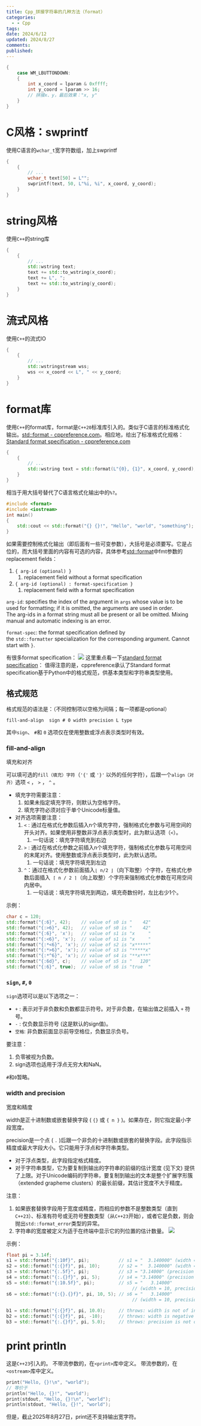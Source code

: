 ```yaml
---
title: Cpp_拼接字符串的几种方法（format）
categories:
  - - Cpp
tags: 
date: 2024/6/12
updated: 2024/8/27
comments: 
published:
---
```


```cpp
{
    case WM_LBUTTONDOWN:
    {
        int x_coord = lparam & 0xffff;
        int y_coord = lparam >> 16;
        // 拼接x、y，最后效果："x, y"
    }
}
```
# C风格：swprintf
使用C语言的`wchar_t`宽字符数组，加上swprintf
```cpp
{
    {
        // ...
        wchar_t text[50] = L"";
        swprintf(text, 50, L"%i, %i", x_coord, y_coord);
    }
}
```
# string风格
使用`C++`的string库
```cpp
{
    {
        // ...
        std::wstring text;
        text += std::to_wstring(x_coord);
        text += L", ";
        text += std::to_wstring(y_coord);
    }
}
```
# 流式风格
使用`C++`的流式IO
```cpp
{
    {
        // ...
        std::wstringstream wss;
        wss << x_coord << L", " << y_coord;
    }
}
```
# format库
使用`C++`的format库，format是`C++20`标准库引入的。类似于C语言的标准格式化输出。[std::format - cppreference.com](https://en.cppreference.com/w/cpp/utility/format/format)。相应地，给出了标准格式化规格：[Standard format specification - cppreference.com](https://en.cppreference.com/w/cpp/utility/format/spec)
```cpp
{
    {
        // ...
        std::wstring text = std::format(L"{0}, {1}", x_coord, y_coord);
    }
}
```
相当于用大括号替代了C语言格式化输出中的`%?`。
```cpp
#include <format>
#include <iostream>
int main()
{
    std::cout << std::format("{} {}!", "Hello", "world", "something");
}
```
如果需要控制格式化输出（即后面有一些可变参数），大括号是必须要写。它是占位的，而大括号里面的内容有可选的内容，具体参考[std::format](https://en.cppreference.com/w/cpp/utility/format/format)中fmt参数的replacement fields：
1. `{ arg-id (optional) }`
    1. replacement field without a format specification
2. `{ arg-id (optional) : format-specification }`
    1. replacement field with a format specification

`arg-id`: specifies the index of the argument in `args` whose value is to be used for formatting; if it is omitted, the arguments are used in order. The arg-id ﻿s in a format string must all be present or all be omitted. Mixing manual and automatic indexing is an error.

`format-spec`: the format specification defined by the `std::formatter` specialization for the corresponding argument. Cannot start with `}`.

有很多format specification：
![](../../images/Cpp_拼接字符串的几种方法（format）/image-20240827042103155.png)
这里重点看一下[standard format specification](https://en.cppreference.com/w/cpp/utility/format/spec "cpp/utility/format/spec")：
值得注意的是，cppreference承认了Standard format specification基于Python中的格式规范，供基本类型和字符串类型使用。
## 格式规范
格式规范的语法是：（不同控制项以空格为间隔；每一项都是optional）
```
fill-and-align ﻿ sign # 0 width precision L type
```
其中`sign`、 `#`和 `0` 选项仅在使用整数或浮点表示类型时有效。
### fill-and-align
填充和对齐

可以填可选的`fill（填充）字符`（`'{'` 或 `'}'` 以外的任何字符），后跟一个`align（对齐）`选项 `<` ， `>` ， `^` 。
* 填充字符需要注意：
    1. 如果未指定填充字符，则默认为空格字符。
    2. 填充字符必须对应于单个Unicode标量值。
* 对齐选项需要注意：
    1. `<` : 通过在格式化参数后插入n个填充字符，强制格式化参数与可用空间的开头对齐。如果使用非整数非浮点表示类型时，此为默认选项（`<`）。
        1. 一句话说：填充字符填充到右边
    2. `>` : 通过在格式化参数之前插入n个填充字符，强制格式化参数与可用空间的末尾对齐。使用整数或浮点表示类型时，此为默认选项。
        1. 一句话说：填充字符填充到左边
    3. `^`：通过在格式化参数前面插入`⌊ n/2 ⌋`（向下取整）个字符，在格式化参数后面插入` ⌈ n / 2 ⌉`（向上取整）个字符来强制格式化参数在可用空间内居中。
        1. 一句话说：填充字符填充到两边，填充奇数份时，左比右少1个。

示例：
```cpp
char c = 120;
std::format("{:6}", 42);    // value of s0 is "    42"
std::format("{:>6}", 42);   // value of s0 is "    42"
std::format("{:6}", 'x');   // value of s1 is "x     "
std::format("{:<6}", 'x');  // value of s1 is "x     "
std::format("{:*<6}", 'x'); // value of s2 is "x*****"
std::format("{:*>6}", 'x'); // value of s3 is "*****x"
std::format("{:*^6}", 'x'); // value of s4 is "**x***"
std::format("{:6d}", c);    // value of s5 is "   120"
std::format("{:6}", true);  // value of s6 is "true  "
```
### `sign`, `#`, `0`

`sign`选项可以是以下选项之一：
- `+` : 表示对于非负数和负数都显示符号。对于非负数，在输出值之前插入 `+` 符号。
- `-` : 仅负数显示符号 (这是默认的sign值)。
- `空格`: 非负数前面显示前导空格位，负数显示负号。

要注意：
1. 负零被视为负数。
2. sign选项也适用于浮点无穷大和NaN。

`#`和`0`暂略。
### width and precision
宽度和精度

width是正十进制数或嵌套替换字段 ( `{}` 或 `{ n }` )。如果存在，则它指定最小字段宽度。

precision是一个点 ( `.` )后跟一个非负的十进制数或嵌套的替换字段。此字段指示精度或最大字段大小。它只能用于浮点和字符串类型。
* 对于浮点类型，此字段指定格式精度。
* 对于字符串类型，它为要复制到输出的字符串的前缀的估计宽度 (见下文) 提供了上限。对于Unicode编码的字符串，要复制到输出的文本是整个扩展字形簇（extended grapheme clusters）的最长前缀，其估计宽度不大于精度。

注意：
1. 如果嵌套替换字段用于宽度或精度，而相应的参数不是整数类型（直到`C++23`）、标准有符号或无符号整数类型（从`C++23`开始），或者它是负数，则会抛出`std::format_error`类型的异常。
2. 字符串的宽度被定义为适于在终端中显示它的列位置的估计数量。
![](../../images/Cpp_拼接字符串的几种方法（format）/image-20240827053920009.png)

示例：
```cpp
float pi = 3.14f;
s1 = std::format("{:10f}", pi);           // s1 = "  3.140000" (width = 10)
s2 = std::format("{:{}f}", pi, 10);       // s2 = "  3.140000" (width = 10)
s3 = std::format("{:.5f}", pi);           // s3 = "3.14000" (precision = 5)
s4 = std::format("{:.{}f}", pi, 5);       // s4 = "3.14000" (precision = 5)
s5 = std::format("{:10.5f}", pi);         // s5 = "   3.14000"
                                               // (width = 10, precision = 5)
s6 = std::format("{:{}.{}f}", pi, 10, 5); // s6 = "   3.14000"
                                               // (width = 10, precision = 5)
 
b1 = std::format("{:{}f}", pi, 10.0);     // throws: width is not of integral type 
b2 = std::format("{:{}f}", pi, -10);      // throws: width is negative
b3 = std::format("{:.{}f}", pi, 5.0);     // throws: precision is not of integral type
```
# print println
这是`C++23`引入的。
不带流参数的，在`<print>`库中定义。
带流参数的，在`<ostream>`库中定义。

```cpp
print("Hello, {}!\n", "world");
// 等价于
println("Hello, {}!", "world");
print(stdout, "Hello, {}!\n", "world");
println(stdout, "Hello, {}!", "world");
```
但是，截止2025年8月27日，print还不支持输出宽字符。